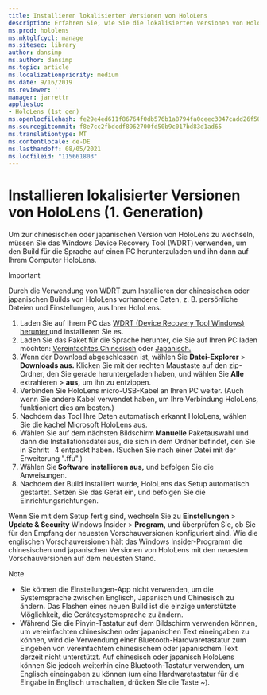 ```yaml
---
title: Installieren lokalisierter Versionen von HoloLens
description: Erfahren Sie, wie Sie die lokalisierten Versionen von HoloLens (1. Generation), einschließlich chinesischer und japanischer Versionen, installieren.
ms.prod: hololens
ms.mktglfcycl: manage
ms.sitesec: library
author: dansimp
ms.author: dansimp
ms.topic: article
ms.localizationpriority: medium
ms.date: 9/16/2019
ms.reviewer: ''
manager: jarrettr
appliesto:
- HoloLens (1st gen)
ms.openlocfilehash: fe29e4ed611f86764f0db576b1a8794fa0ceec3047cadd26f502209faadea8b0
ms.sourcegitcommit: f8e7cc2fbdcdf8962700fd50b9c017bd83d1ad65
ms.translationtype: MT
ms.contentlocale: de-DE
ms.lasthandoff: 08/05/2021
ms.locfileid: "115661803"
---
```

# <a name="install-localized-versions-of-hololens-1st-gen"></a>Installieren lokalisierter Versionen von HoloLens (1. Generation)

Um zur chinesischen oder japanischen Version von HoloLens zu wechseln, müssen Sie das Windows Device Recovery Tool (WDRT) verwenden, um den Build für die Sprache auf einen PC herunterzuladen und ihn dann auf Ihrem Computer HoloLens.

> [!IMPORTANT]
> Durch die Verwendung von WDRT zum Installieren der chinesischen oder japanischen Builds von HoloLens vorhandene Daten, z. B. persönliche Dateien und Einstellungen, aus Ihrer HoloLens. 

1. Laden Sie auf Ihrem PC das [WDRT (Device Recovery Tool Windows) herunter,](https://support.microsoft.com/help/12379)und installieren Sie es.
1. Laden Sie das Paket für die Sprache herunter, die Sie auf Ihren PC laden möchten: [Vereinfachtes Chinesisch](https://aka.ms/hololensdownload-ch) oder [Japanisch.](https://aka.ms/hololensdownload-jp)
1. Wenn der Download abgeschlossen ist, wählen Sie **Datei-Explorer**  >  **Downloads aus.** Klicken Sie mit der rechten Maustaste auf den zip-Ordner, den Sie gerade heruntergeladen haben, und wählen Sie **Alle** extrahieren  >  **aus,** um ihn zu entzippen.
1. Verbinden Sie HoloLens micro-USB-Kabel an Ihren PC weiter. (Auch wenn Sie andere Kabel verwendet haben, um Ihre Verbindung HoloLens, funktioniert dies am besten.)
1. Nachdem das Tool Ihre Daten automatisch erkannt HoloLens, wählen Sie die kachel Microsoft HoloLens aus.
1. Wählen Sie auf dem nächsten Bildschirm **Manuelle** Paketauswahl und dann die Installationsdatei aus, die sich in dem Ordner befindet, den Sie in Schritt   4 entpackt haben. (Suchen Sie nach einer Datei mit der Erweiterung ".ffu".) 
1. Wählen Sie **Software installieren aus,** und befolgen Sie die Anweisungen. 
1. Nachdem der Build installiert wurde, HoloLens das Setup automatisch gestartet. Setzen Sie das Gerät ein, und befolgen Sie die Einrichtungsrichtungen. 

Wenn Sie mit dem Setup fertig sind, wechseln Sie zu **Einstellungen**  >  **Update & Security** Windows Insider  >  **Program,** und überprüfen Sie, ob Sie für den Empfang der neuesten Vorschauversionen konfiguriert sind. Wie die englischen Vorschauversionen hält das Windows Insider-Programm die chinesischen und japanischen Versionen von HoloLens mit den neuesten Vorschauversionen auf dem neuesten Stand.

> [!NOTE]
>  
> - Sie können die Einstellungen-App nicht verwenden, um die Systemsprache zwischen Englisch, Japanisch und Chinesisch zu ändern. Das Flashen eines neuen Build ist die einzige unterstützte Möglichkeit, die Gerätesystemsprache zu ändern.
> - Während Sie die Pinyin-Tastatur auf dem Bildschirm verwenden können, um vereinfachten chinesischen oder japanischen Text eineingaben zu können, wird die Verwendung einer Bluetooth-Hardwaretastatur zum Eingeben von vereinfachtem chinesischem oder japanischem Text derzeit nicht unterstützt.  Auf chinesisch oder japanisch HoloLens können Sie jedoch weiterhin eine Bluetooth-Tastatur verwenden, um Englisch eineingaben zu können (um eine Hardwaretastatur für die Eingabe in Englisch umschalten, drücken Sie die Taste ~).
